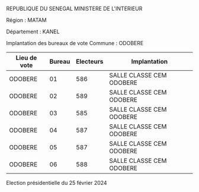 REPUBLIQUE DU SENEGAL MINISTERE DE L'INTERIEUR

Région : MATAM

Département : KANEL

Implantation des bureaux de vote Commune : ODOBERE

| Lieu de vote | Bureau | Electeurs | Implantation |
| - | - | - | - |
| ODOBERE | 01 | 586 | SALLE CLASSE CEM ODOBERE |
| ODOBERE | 02 | 589 | SALLE CLASSE CEM ODOBERE |
| ODOBERE | 03 | 585 | SALLE CLASSE CEM ODOBERE |
| ODOBERE | 04 | 587 | SALLE CLASSE CEM ODOBERE |
| ODOBERE | 05 | 587 | SALLE CLASSE CEM ODOBERE |
| ODOBERE | 06 | 588 | SALLE CLASSE CEM ODOBERE |

<!-- PageNumber="10/17" -->

Election présidentielle du 25 février 2024
